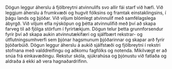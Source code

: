 Dögun leggur áherslu á fjölbreytni atvinnulífs svo allir fái starf við hæfi. Við leggjum áherslu á frumkvæði og hugvit fólksins og framtak einstaklingsins, í þágu lands og þjóðar. Við viljum blómlegt atvinnulíf með samfélagslega ábyrgð. Við viljum efla nýsköpun og þétta atvinnulífið með því að skapa farveg til að fjölga störfum í fyrirtækjum. Dögun telur þetta grunnforsendur fyrir því að skapa aukin atvinnutækifæri og sjálfbært rekstrar- og útflutningsumhverfi sem þjónar hagsmunum þjóðarinnar og skapar arð fyrir þjóðarbúið. Dögun leggur áherslu á aukið sjálfstæði og fjölbreytni í rekstri stofnana með valddreifingu og aðkomu fagfólks og notenda. Mikilvægt er að snúa frá einkavæðingu. Rekstur skóla, sjúkrahúsa og þjónustu við fatlaða og aldraða á ekki að vera hagnaðardrifinn.
